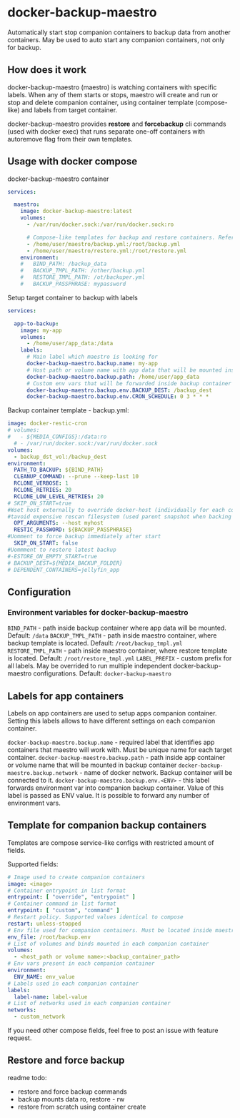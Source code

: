 # docker-backup-maestro

Automatically start stop companion containers to backup data from another containers. May be used to auto start any companion containers, not only for backup.

## How does it work

docker-backup-maestro (maestro) is watching containers with specific labels. When any of them starts or stops, maestro will create and run or stop and delete companion container, using container template (compose-like) and labels from target container.

docker-backup-maestro provides **restore** and **forcebackup** cli commands (used with docker exec) that runs separate one-off containers with autoremove flag from their own templates.

## Usage with docker compose

docker-backup-maestro container

```yml
services:

  maestro:
    image: docker-backup-maestro:latest
    volumes:
      - /var/run/docker.sock:/var/run/docker.sock:ro

      # Compose-like templates for backup and restore containers. Reference below
      - /home/user/maestro/backup.yml:/root/backup.yml
      - /home/user/maestro/restore.yml:/root/restore.yml
    environment:
    #   BIND_PATH: /backup_data
    #   BACKUP_TMPL_PATH: /other/backup.yml
    #   RESTORE_TMPL_PATH: /ot/backuper.yml
    #   BACKUP_PASSPHRASE: mypassword
```

Setup target container to backup with labels

```yml
services:

  app-to-backup:
    image: my-app
    volumes:
      - /home/user/app_data:/data
    labels:
      # Main label which maestro is looking for
      docker-backup-maestro.backup.name: my-app
      # Host path or volume name with app data that will be mounted inside backup container
      docker-backup-maestro.backup.path: /home/user/app_data
      # Custom env vars that will be forwarded inside backup container
      docker-backup-maestro.backup.env.BACKUP_DEST: /backup_dest
      docker-backup-maestro.backup.env.CRON_SCHEDULE: 0 3 * * *
```

Backup container template - backup.yml:

```yml
image: docker-restic-cron
# volumes:
#   - ${MEDIA_CONFIGS}:/data:ro
  # - /var/run/docker.sock:/var/run/docker.sock
volumes:
  - backup_dst_vol:/backup_dest
environment:
  PATH_TO_BACKUP: ${BIND_PATH}
  CLEANUP_COMMAND: --prune --keep-last 10
  RCLONE_VERBOSE: 1
  RCLONE_RETRIES: 20
  RCLONE_LOW_LEVEL_RETRIES: 20
# SKIP_ON_START=true
#Wset host externally to override docker-host (individually for each container) default value for backup container
#tavoid expensive rescan filesystem (used parent snapshot when backing up: used last snapshot with same host)
  OPT_ARGUMENTS: --host myhost
  RESTIC_PASSWORD: ${BACKUP_PASSPHRASE}
#Uomment to force backup immediately after start
  SKIP_ON_START: false
#Uommment to restore latest backup
#-ESTORE_ON_EMPTY_START=true
# BACKUP_DEST=${MEDIA_BACKUP_FOLDER}
# DEPENDENT_CONTAINERS=jellyfin_app
```

## Configuration

### Environment variables for docker-backup-maestro

`BIND_PATH` - path inside backup container where app data will be mounted. Default: `/data`
`BACKUP_TMPL_PATH` - path inside maestro container, where backup template is located. Default: `/root/backup_tmpl.yml`
`RESTORE_TMPL_PATH` - path inside maestro container, where restore template is located. Default: `/root/restore_tmpl.yml`
`LABEL_PREFIX` - custom prefix for all labels. May be overrided to run multiple independent docker-backup-maestro configurations. Default: `docker-backup-maestro`

## Labels for app containers

Labels on app containers are used to setup apps companion container. Setting this labels allows to have different settings on each companion container.

`docker-backup-maestro.backup.name` - required label that identifies app containers that maestro will work with. Must be unique name for each target container.
`docker-backup-maestro.backup.path` - path inside app container or volume name that will be mounted in backup container
`docker-backup-maestro.backup.network` - name of docker network. Backup container will be connected to it.
`docker-backup-maestro.backup.env.<ENV>` - this label forwards <ENV> environment var into companion backup container. Value of this label is passed as ENV value. It is possible to forward any number of environment vars.

## Template for companion backup containers

Templates are compose service-like configs with restricted amount of fields.

Supported fields: 

```yml
# Image used to create companion containers
image: <image>
# Container entrypoint in list format
entrypoint: [ "override", "entrypoint" ]
# Container command in list format
entrypoint: [ "custom", "command" ]
# Restart policy. Supported values identical to compose
restart: unless-stopped
# Env file used for companion containers. Must be located inside maestro container (mounted from host)!
env_file: /root/backup.env
# List of volumes and binds mounted in each companion container
volumes:
  - <host_path or volume name>:<backup_container_path>
# Env vars present in each companion container
environment:
  ENV_NAME: env_value
# Labels used in each companion container
labels:
  label-name: label-value
# List of networks used in each companion container
networks:
  - custom_network
```

If you need other compose fields, feel free to post an issue with feature request.

## Restore and force backup

readme todo:
- restore and force backup commands
- backup mounts data ro, restore - rw
- restore from scratch using container create
